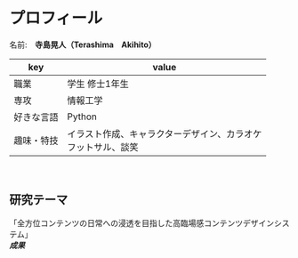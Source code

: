 # プロフィール

名前:　**寺島晃人（Terashima　Akihito）** 

|key|value|
|----|----|
|職業|学生 修士1年生|
|専攻|情報工学|
|好きな言語|Python
|趣味・特技|イラスト作成、キャラクターデザイン、カラオケ<br>フットサル、談笑|

<br>

## 研究テーマ
「全方位コンテンツの日常への浸透を目指した高臨場感コンテンツデザインシステム」<br>
 ***成果***

